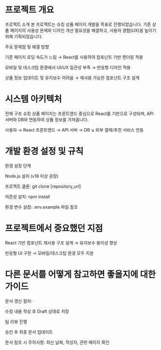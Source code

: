 # 프로젝트 개요
프로젝트 소개
본 프로젝트는 슈킹 상품 페이지 개발을 목표로 진행되었습니다. 기존 상품 페이지의 사용성 문제와 디자인 개선 필요성을 해결하고, 사용자 경험(UX)을 높이기 위해 기획되었습니다.

주요 문제점 및 해결 방향

기존 페이지 로딩 속도가 느림 → React를 사용하여 컴포넌트 기반 렌더링 적용

모바일 및 데스크탑 환경에서 UI/UX 일관성 부족 → 반응형 디자인 적용

상품 정보 업데이트 및 유지보수 어려움 → 재사용 가능한 컴포넌트 구조 설계

# 시스템 아키텍처
전체 구조
슈킹 상품 페이지는 프론트엔드 중심으로 React를 기반으로 구성되며, API 서버와 DB와 연동하여 상품 정보를 가져옵니다.

사용자 → React 프론트엔드 → API 서버 → DB
                     ↘ 외부 결제/추천 서비스 연동


# 개발 환경 설정 및 규칙
환경 설정 단계

Node.js 설치 (v18 이상 권장)

프로젝트 클론: git clone [repository_url]

의존성 설치: npm install

환경 변수 설정: .env.example 파일 참조

# 프로젝트에서 중요했던 지점
React 기반 컴포넌트 재사용 구조 설계 → 유지보수 용이성 향상

반응형 UI 구현 → 모바일/데스크탑 환경 모두 지원

# 다른 문서를 어떻게 참고하면 좋을지에 대한 가이드
문서 갱신 절차:

수정 내용 작성 후 Draft 상태로 저장

팀 리뷰 진행

승인 후 최종 문서 업데이트

문서 참조 시 주의사항: 최신 날짜, 작성자, 관련 페이지 확인
